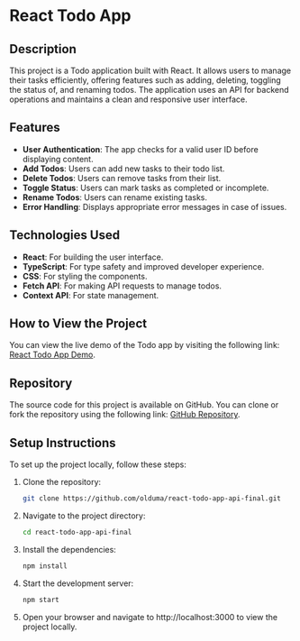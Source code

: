 # React Todo App

## Description

This project is a Todo application built with React. It allows users to manage their tasks efficiently, offering features such as adding, deleting, toggling the status of, and renaming todos. The application uses an API for backend operations and maintains a clean and responsive user interface.

## Features

- **User Authentication**: The app checks for a valid user ID before displaying content.
- **Add Todos**: Users can add new tasks to their todo list.
- **Delete Todos**: Users can remove tasks from their list.
- **Toggle Status**: Users can mark tasks as completed or incomplete.
- **Rename Todos**: Users can rename existing tasks.
- **Error Handling**: Displays appropriate error messages in case of issues.

## Technologies Used

- **React**: For building the user interface.
- **TypeScript**: For type safety and improved developer experience.
- **CSS**: For styling the components.
- **Fetch API**: For making API requests to manage todos.
- **Context API**: For state management.

## How to View the Project

You can view the live demo of the Todo app by visiting the following link: [React Todo App Demo](https://olduma.github.io/react-todo-app-api-final/).

## Repository

The source code for this project is available on GitHub. You can clone or fork the repository using the following link: [GitHub Repository](https://github.com/olduma/react-todo-app-api-final).

## Setup Instructions

To set up the project locally, follow these steps:

1. Clone the repository:
   ```bash
   git clone https://github.com/olduma/react-todo-app-api-final.git
   
2. Navigate to the project directory:
   ```bash
   cd react-todo-app-api-final

3. Install the dependencies:
   ```bash
   npm install

4. Start the development server:
   ```bash
   npm start

5. Open your browser and navigate to http://localhost:3000 to view the project locally.
